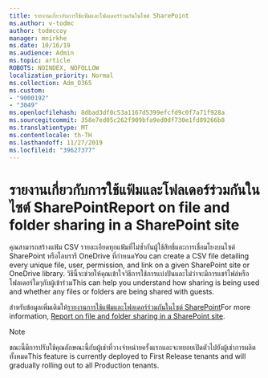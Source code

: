 ```yaml
---
title: รายงานเกี่ยวกับการใช้แฟ้มและโฟลเดอร์ร่วมกันในไซต์ SharePoint
ms.author: v-todmc
author: todmccoy
manager: mnirkhe
ms.date: 10/16/19
ms.audience: Admin
ms.topic: article
ROBOTS: NOINDEX, NOFOLLOW
localization_priority: Normal
ms.collection: Adm_O365
ms.custom:
- "9000192"
- "3049"
ms.openlocfilehash: 8dbad3df0c53a1167d5399efcfd9c0f7a71f928a
ms.sourcegitcommit: 358e7ed05c262f909bfa9ed0df730e1fd89266b8
ms.translationtype: MT
ms.contentlocale: th-TH
ms.lasthandoff: 11/27/2019
ms.locfileid: "39627377"
---
```

# <a name="report-on-file-and-folder-sharing-in-a-sharepoint-site"></a><span data-ttu-id="b249e-102">รายงานเกี่ยวกับการใช้แฟ้มและโฟลเดอร์ร่วมกันในไซต์ SharePoint</span><span class="sxs-lookup"><span data-stu-id="b249e-102">Report on file and folder sharing in a SharePoint site</span></span>

<span data-ttu-id="b249e-103">คุณสามารถสร้างแฟ้ม CSV รายละเอียดทุกแฟ้มที่ไม่ซ้ำกันผู้ใช้สิทธิ์และการเชื่อมโยงบนไซต์ SharePoint หรือไลบรารี OneDrive ที่กำหนด</span><span class="sxs-lookup"><span data-stu-id="b249e-103">You can create a CSV file detailing every unique file, user, permission, and link on a given SharePoint site or OneDrive library.</span></span> <span data-ttu-id="b249e-104">วิธีนี้จะช่วยให้คุณเข้าใจวิธีการใช้การแบ่งปันและไม่ว่าจะมีการแชร์ไฟล์หรือโฟลเดอร์ใดๆกับผู้เข้าร่วม</span><span class="sxs-lookup"><span data-stu-id="b249e-104">This can help you understand how sharing is being used and whether any files or folders are being shared with guests.</span></span>

<span data-ttu-id="b249e-105">สำหรับข้อมูลเพิ่มเติมให้[รายงานการใช้แฟ้มและโฟลเดอร์ร่วมกันในไซต์ SharePoint](https://docs.microsoft.com/sharepoint/sharing-reports)</span><span class="sxs-lookup"><span data-stu-id="b249e-105">For more information, [Report on file and folder sharing in a SharePoint site](https://docs.microsoft.com/sharepoint/sharing-reports).</span></span>

> [!NOTE]
> <span data-ttu-id="b249e-106">ขณะนี้มีการปรับใช้คุณลักษณะนี้กับผู้เช่าที่วางจำหน่ายครั้งแรกและจะทยอยเปิดตัวไปยังผู้เช่าการผลิตทั้งหมด</span><span class="sxs-lookup"><span data-stu-id="b249e-106">This feature is currently deployed to First Release tenants and will gradually rolling out to all Production tenants.</span></span>